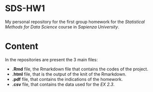# SDS-HW1

My personal repository for the first group homework for the *Statistical Methods for Data Science* course in *Sapienza University*.

# Content

In the repositories are present the 3 main files: 
- **.Rmd** file, the Rmarkdown file that contains the codes of the project.
- **.html** file, that is the output of the knit of the Rmarkdown.
- **.pdf** file, that contains the indications of the homework.
- **.csv** file, that contains the data used for the *EX 2.3*.
 

